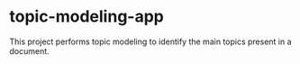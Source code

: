 # topic-modeling-app
This project performs topic modeling to identify the main topics present in a document.
